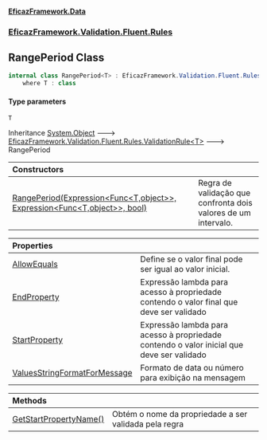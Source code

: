 #### [EficazFramework.Data](EficazFrameworkData.md 'EficazFramework Data')
### [EficazFramework.Validation.Fluent.Rules](EficazFrameworkData.md#EficazFramework.Validation.Fluent.Rules 'EficazFramework.Validation.Fluent.Rules')

## RangePeriod<T> Class

```csharp
internal class RangePeriod<T> : EficazFramework.Validation.Fluent.Rules.ValidationRule<T>
    where T : class
```
#### Type parameters

<a name='EficazFramework.Validation.Fluent.Rules.RangePeriod_T_.T'></a>

`T`

Inheritance [System.Object](https://docs.microsoft.com/en-us/dotnet/api/System.Object 'System.Object') &#129106; [EficazFramework.Validation.Fluent.Rules.ValidationRule&lt;](EficazFramework.Validation.Fluent.Rules/ValidationRule_T_.md 'EficazFramework.Validation.Fluent.Rules.ValidationRule<T>')[T](EficazFramework.Validation.Fluent.Rules/RangePeriod_T_.md#EficazFramework.Validation.Fluent.Rules.RangePeriod_T_.T 'EficazFramework.Validation.Fluent.Rules.RangePeriod<T>.T')[&gt;](EficazFramework.Validation.Fluent.Rules/ValidationRule_T_.md 'EficazFramework.Validation.Fluent.Rules.ValidationRule<T>') &#129106; RangePeriod<T>

| Constructors | |
| :--- | :--- |
| [RangePeriod(Expression&lt;Func&lt;T,object&gt;&gt;, Expression&lt;Func&lt;T,object&gt;&gt;, bool)](EficazFramework.Validation.Fluent.Rules/RangePeriod_T_/RangePeriod(Expression_Func_T,object__,Expression_Func_T,object__,bool).md 'EficazFramework.Validation.Fluent.Rules.RangePeriod<T>.RangePeriod(System.Linq.Expressions.Expression<System.Func<T,object>>, System.Linq.Expressions.Expression<System.Func<T,object>>, bool)') | Regra de validação que confronta dois valores de um intervalo. |

| Properties | |
| :--- | :--- |
| [AllowEquals](EficazFramework.Validation.Fluent.Rules/RangePeriod_T_/AllowEquals.md 'EficazFramework.Validation.Fluent.Rules.RangePeriod<T>.AllowEquals') | Define se o valor final pode ser igual ao valor inicial. |
| [EndProperty](EficazFramework.Validation.Fluent.Rules/RangePeriod_T_/EndProperty.md 'EficazFramework.Validation.Fluent.Rules.RangePeriod<T>.EndProperty') | Expressão lambda para acesso à propriedade contendo o valor final que deve ser validado |
| [StartProperty](EficazFramework.Validation.Fluent.Rules/RangePeriod_T_/StartProperty.md 'EficazFramework.Validation.Fluent.Rules.RangePeriod<T>.StartProperty') | Expressão lambda para acesso à propriedade contendo o valor inicial que deve ser validado |
| [ValuesStringFormatForMessage](EficazFramework.Validation.Fluent.Rules/RangePeriod_T_/ValuesStringFormatForMessage.md 'EficazFramework.Validation.Fluent.Rules.RangePeriod<T>.ValuesStringFormatForMessage') | Formato de data ou número para exibição na mensagem |

| Methods | |
| :--- | :--- |
| [GetStartPropertyName()](EficazFramework.Validation.Fluent.Rules/RangePeriod_T_/GetStartPropertyName().md 'EficazFramework.Validation.Fluent.Rules.RangePeriod<T>.GetStartPropertyName()') | Obtém o nome da propriedade a ser validada pela regra |

